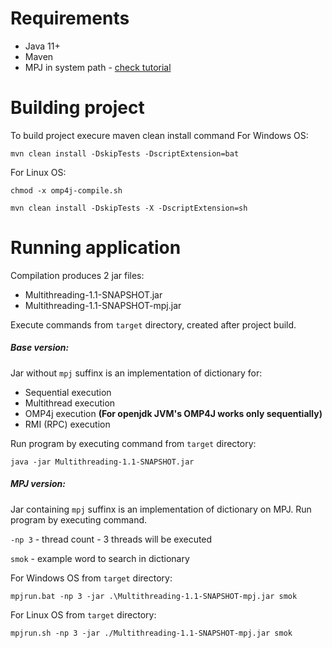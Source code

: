 # Requirements
- Java 11+
- Maven 
- MPJ in system path - [check tutorial](http://mpj-express.org/guides.html)

 
# Building project
To build project execure maven clean install command
For Windows OS:

    mvn clean install -DskipTests -DscriptExtension=bat

For Linux OS:

    chmod -x omp4j-compile.sh

    mvn clean install -DskipTests -X -DscriptExtension=sh

# Running application
Compilation produces 2 jar files:
- Multithreading-1.1-SNAPSHOT.jar
- Multithreading-1.1-SNAPSHOT-mpj.jar

Execute commands from `target` directory, created after project build.

##### Base version:
Jar without `mpj` suffinx is an implementation of dictionary for:
- Sequential execution
- Multithread execution
- OMP4j execution ****(For openjdk JVM's OMP4J works only sequentially)****
- RMI (RPC) execution

Run program by executing command from `target` directory:

    java -jar Multithreading-1.1-SNAPSHOT.jar

##### MPJ version:
Jar containing `mpj` suffinx is an implementation of dictionary on MPJ.
Run program by executing command.

`-np 3` - thread count - 3 threads will be executed

`smok` - example word to search in dictionary

For Windows OS from `target` directory:

    mpjrun.bat -np 3 -jar .\Multithreading-1.1-SNAPSHOT-mpj.jar smok
    
For Linux OS from `target` directory:

    mpjrun.sh -np 3 -jar ./Multithreading-1.1-SNAPSHOT-mpj.jar smok
